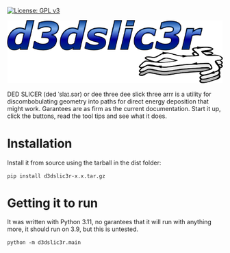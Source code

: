 [![License: GPL v3](https://img.shields.io/badge/License-GPL%20v3-blue.svg)](http://www.gnu.org/licenses/gpl-3.0) 

<span>![<span>Logo</span>](assets/Logo.png)</span> 

DED SLICER (ded ˈslaɪ.sər) or dee three dee slick three arrr is a utility for discombobulating geometry into paths for direct energy deposition that might work. Garantees are as firm as the current documentation. Start it up, click the buttons, read the tool tips and see what it does.

# Installation
Install it from source using the tarball in the dist folder:

~~~
pip install d3dslic3r-x.x.tar.gz
~~~

# Getting it to run

It was written with Python 3.11, no garantees that it will run with anything more, it should run on 3.9, but this is untested.
~~~
python -m d3dslic3r.main
~~~